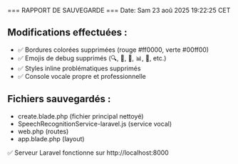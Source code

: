 === RAPPORT DE SAUVEGARDE ===
Date: Sam 23 aoû 2025 19:22:25 CET

## Modifications effectuées :
- ✅ Bordures colorées supprimées (rouge #ff0000, verte #00ff00)
- ✅ Emojis de debug supprimés (🔍, 🧪, 🚀, 📊, 🛑, etc.)
- ✅ Styles inline problématiques supprimés
- ✅ Console vocale propre et professionnelle

## Fichiers sauvegardés :
- create.blade.php (fichier principal nettoyé)
- SpeechRecognitionService-laravel.js (service vocal)
- web.php (routes)
- app.blade.php (layout)

✅ Serveur Laravel fonctionne sur http://localhost:8000
